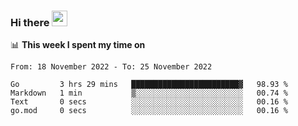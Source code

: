 ### Hi there <a href="https://www.gautamkrishnar.com/"><img src="https://media.giphy.com/media/hvRJCLFzcasrR4ia7z/giphy.gif" width="25px"></a>

📊 **This week I spent my time on**

<!--START_SECTION:waka-->

```text
From: 18 November 2022 - To: 25 November 2022

Go         3 hrs 29 mins   ████████████████████████▓   98.93 %
Markdown   1 min           ▒░░░░░░░░░░░░░░░░░░░░░░░░   00.74 %
Text       0 secs          ░░░░░░░░░░░░░░░░░░░░░░░░░   00.16 %
go.mod     0 secs          ░░░░░░░░░░░░░░░░░░░░░░░░░   00.16 %
```

<!--END_SECTION:waka-->
